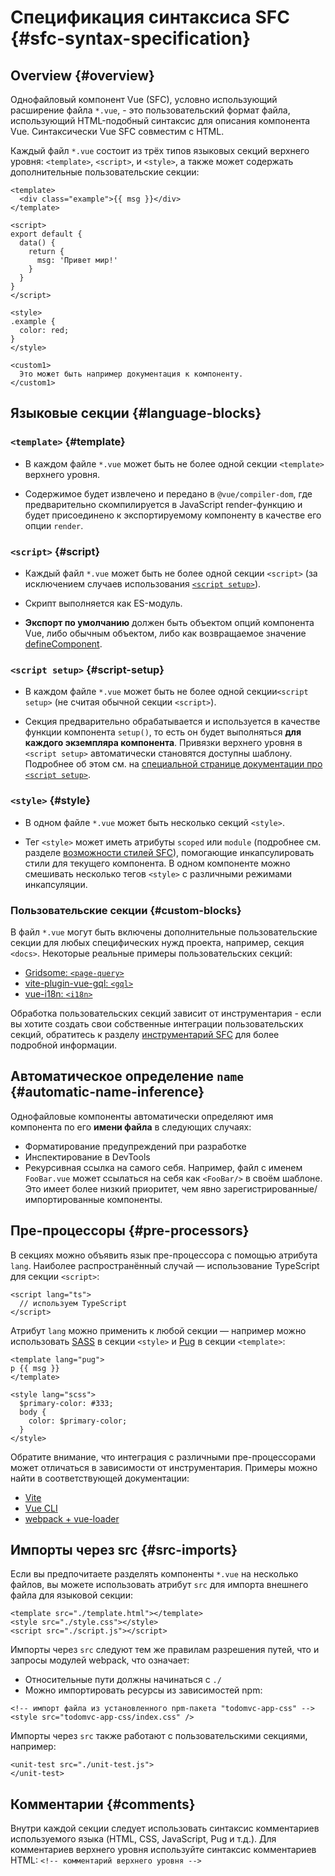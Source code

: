 # Спецификация синтаксиса SFC {#sfc-syntax-specification}

## Overview {#overview}

Однофайловый компонент Vue (SFC), условно использующий расширение файла `*.vue`, - это пользовательский формат файла, использующий HTML-подобный синтаксис для описания компонента Vue. Синтаксически Vue SFC совместим с HTML.

Каждый файл `*.vue` состоит из трёх типов языковых секций верхнего уровня: `<template>`, `<script>`, и `<style>`, а также может содержать дополнительные пользовательские секции:

```vue
<template>
  <div class="example">{{ msg }}</div>
</template>

<script>
export default {
  data() {
    return {
      msg: 'Привет мир!'
    }
  }
}
</script>

<style>
.example {
  color: red;
}
</style>

<custom1>
  Это может быть например документация к компоненту.
</custom1>
```

## Языковые секции {#language-blocks}

### `<template>` {#template}

- В каждом файле `*.vue` может быть не более одной секции `<template>` верхнего уровня.

- Содержимое будет извлечено и передано в `@vue/compiler-dom`, где предварительно скомпилируется в JavaScript render-функцию и будет присоединено к экспортируемому компоненту в качестве его опции `render`.

### `<script>` {#script}

- Каждый файл `*.vue` может быть не более одной секции `<script>` (за исключением случаев использования [`<script setup>`](/api/sfc-script-setup.html)).

- Скрипт выполняется как ES-модуль.

- **Экспорт по умолчанию** должен быть объектом опций компонента Vue, либо обычным объектом, либо как возвращаемое значение [defineComponent](/api/general.html#definecomponent).

### `<script setup>` {#script-setup}

- В каждом файле `*.vue` может быть не более одной секции`<script setup>` (не считая обычной секции `<script>`).

- Секция предварительно обрабатывается и используется в качестве функции компонента `setup()`, то есть он будет выполняться **для каждого экземпляра компонента**. Привязки верхнего уровня в `<script setup>` автоматически становятся доступны шаблону. Подробнее об этом см. на [специальной странице документации про `<script setup>`](/api/sfc-script-setup).

### `<style>` {#style}

- В одном файле `*.vue` может быть несколько секций `<style>`.

- Тег `<style>` может иметь атрибуты `scoped` или `module` (подробнее см. разделе [возможности стилей SFC](/api/sfc-css-features)), помогающие инкапсулировать стили для текущего компонента. В одном компоненте можно смешивать несколько тегов `<style>` с различными режимами инкапсуляции.

### Пользовательские секции {#custom-blocks}

В файл `*.vue` могут быть включены дополнительные пользовательские секции для любых специфических нужд проекта, например, секция `<docs>`. Некоторые реальные примеры пользовательских секций:

- [Gridsome: `<page-query>`](https://gridsome.org/docs/querying-data/)
- [vite-plugin-vue-gql: `<gql>`](https://github.com/wheatjs/vite-plugin-vue-gql)
- [vue-i18n: `<i18n>`](https://github.com/intlify/bundle-tools/tree/main/packages/vite-plugin-vue-i18n#i18n-custom-block)

Обработка пользовательских секций зависит от инструментария - если вы хотите создать свои собственные интеграции пользовательских секций, обратитесь к разделу [инструментарий SFC](/guide/scaling-up/tooling.html#sfc-custom-block-integrations) для более подробной информации.

## Автоматическое определение `name` {#automatic-name-inference}

Однофайловые компоненты автоматически определяют имя компонента по его **имени файла** в следующих случаях:

- Форматирование предупреждений при разработке
- Инспектирование в DevTools
- Рекурсивная ссылка на самого себя. Например, файл с именем `FooBar.vue` может ссылаться на себя как `<FooBar/>` в своём шаблоне. Это имеет более низкий приоритет, чем явно зарегистрированные/импортированные компоненты.

## Пре-процессоры {#pre-processors}

В секциях можно объявить язык пре-процессора с помощью атрибута `lang`. Наиболее распространённый случай — использование TypeScript для секции `<script>`:

```vue-html
<script lang="ts">
  // используем TypeScript
</script>
```

Атрибут `lang` можно применить к любой секции — например можно использовать [SASS](https://sass-lang.com/) в секции `<style>` и [Pug](https://pugjs.org/api/getting-started.html) в секции `<template>`:

```vue-html
<template lang="pug">
p {{ msg }}
</template>

<style lang="scss">
  $primary-color: #333;
  body {
    color: $primary-color;
  }
</style>
```

Обратите внимание, что интеграция с различными пре-процессорами может отличаться в зависимости от инструментария. Примеры можно найти в соответствующей документации:

- [Vite](https://vitejs.dev/guide/features.html#css-pre-processors)
- [Vue CLI](https://cli.vuejs.org/guide/css.html#pre-processors)
- [webpack + vue-loader](https://vue-loader.vuejs.org/guide/pre-processors.html#using-pre-processors)

## Импорты через src {#src-imports}

Если вы предпочитаете разделять компоненты `*.vue` на несколько файлов, вы можете использовать атрибут `src` для импорта внешнего файла для языковой секции:

```vue
<template src="./template.html"></template>
<style src="./style.css"></style>
<script src="./script.js"></script>
```

Импорты через `src` следуют тем же правилам разрешения путей, что и запросы модулей webpack, что означает:

- Относительные пути должны начинаться с `./`
- Можно импортировать ресурсы из зависимостей npm:

```vue
<!-- импорт файла из установленного npm-пакета "todomvc-app-css" -->
<style src="todomvc-app-css/index.css" />
```

Импорты через `src` также работают с пользовательскими секциями, например:

```vue
<unit-test src="./unit-test.js">
</unit-test>
```

## Комментарии {#comments}

Внутри каждой секции следует использовать синтаксис комментариев используемого языка (HTML, CSS, JavaScript, Pug и т.д.). Для комментариев верхнего уровня используйте синтаксис комментариев HTML: `<!-- комментарий верхнего уровня -->`
